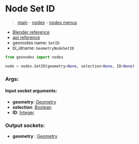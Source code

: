 # Node Set ID

> [main](../structure.md) - [nodes](nodes.md) - [nodes menus](nodes_menus.md)

- [Blender reference](https://docs.blender.org/manual/en/latest/modeling/geometry_nodes/geometry/set_id.html)
- [api reference](https://docs.blender.org/api/current/bpy.types.GeometryNodeSetID.html)
- geonodes name: `SetID`
- bl_idname: `GeometryNodeSetID`

```python
from geonodes import nodes

node = nodes.SetID(geometry=None, selection=None, ID=None)
```

### Args:

#### Input socket arguments:

- **geometry**: [Geometry](Geometry.md)
- **selection**: [Boolean](Boolean.md)
- **ID**: [Integer](Integer.md)

### Output sockets:

- **geometry** : [Geometry](Geometry.md)


